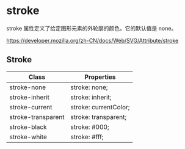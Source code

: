 # stroke

stroke 属性定义了给定图形元素的外轮廓的颜色。它的默认值是 none。

<https://developer.mozilla.org/zh-CN/docs/Web/SVG/Attribute/stroke>

## Stroke

| Class              | Properties            |
| ------------------ | --------------------- |
| stroke-none        | stroke: none;         |
| stroke-inherit     | stroke: inherit;      |
| stroke-current     | stroke: currentColor; |
| stroke-transparent | stroke: transparent;  |
| stroke-black       | stroke: #000;         |
| stroke-white       | stroke: #fff;         |
